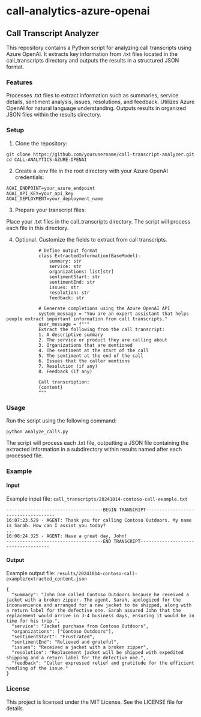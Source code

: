 # call-analytics-azure-openai

## Call Transcript Analyzer
 
This repository contains a Python script for analyzing call transcripts using Azure OpenAI. It extracts key information from .txt files located in the call_transcripts directory and outputs the results in a structured JSON format.

### Features

Processes .txt files to extract information such as summaries, service details, sentiment analysis, issues, resolutions, and feedback.
Utilizes Azure OpenAI for natural language understanding.
Outputs results in organized JSON files within the results directory.

### Setup
 
1. Clone the repository:

```
git clone https://github.com/yourusername/call-transcript-analyzer.git  
cd CALL-ANALYTICS-AZURE-OPENAI  
 ```
2. Create a .env file in the root directory with your Azure OpenAI credentials:

```
AOAI_ENDPOINT=your_azure_endpoint  
AOAI_API_KEY=your_api_key  
AOAI_DEPLOYMENT=your_deployment_name  
```
 
3. Prepare your transcript files:

Place your .txt files in the call_transcripts directory. The script will process each file in this directory.

4. Optional. Customize the fields to extract from call transcripts.

```
            # Define output format  
            class ExtractedInformation(BaseModel):  
                summary: str  
                service: str  
                organizations: list[str]  
                sentimentStart: str  
                sentimentEnd: str  
                issues: str  
                resolution: str  
                feedback: str  

            # Generate completions using the Azure OpenAI API  
            system_message = "You are an expert assistant that helps people extract important information from call transcripts."  
            user_message = f"""  
            Extract the following from the call transcript:  
            1. A descriptive summary  
            2. The service or product they are calling about  
            3. Organizations that are mentioned  
            4. The sentiment at the start of the call  
            5. The sentiment at the end of the call  
            6. Issues that the caller mentions  
            7. Resolution (if any)  
            8. Feedback (if any)  

            Call transcription:  
            {content}  
            """  

```

### Usage
 
Run the script using the following command:


`python analyze_calls.py  `
 
The script will process each .txt file, outputting a JSON file containing the extracted information in a subdirectory within results named after each processed file.

### Example

#### Input
 
Example input file: `call_transcripts/20241014-contoso-call-example.txt`

```
------------------------------------BEGIN TRANSCRIPT------------------------------------  
16:07:23.529 - AGENT: Thank you for calling Contoso Outdoors. My name is Sarah. How can I assist you today?  
...  
16:08:24.325 - AGENT: Have a great day, John!  
------------------------------------END TRANSCRIPT------------------------------------  
```

#### Output
 
Example output file: `results/20241014-contoso-call-example/extracted_content.json`

```
{  
  "summary": "John Doe called Contoso Outdoors because he received a jacket with a broken zipper. The agent, Sarah, apologized for the inconvenience and arranged for a new jacket to be shipped, along with a return label for the defective one. Sarah assured John that the replacement would arrive in 3-4 business days, ensuring it would be in time for his trip.",  
  "service": "Jacket purchase from Contoso Outdoors",  
  "organizations": ["Contoso Outdoors"],  
  "sentimentStart": "Frustrated",  
  "sentimentEnd": "Relieved and grateful",  
  "issues": "Received a jacket with a broken zipper",  
  "resolution": "Replacement jacket will be shipped with expedited shipping and a return label for the defective one.",  
  "feedback": "Caller expressed relief and gratitude for the efficient handling of the issue."  
}  
```

### License
 
This project is licensed under the MIT License. See the LICENSE file for details.